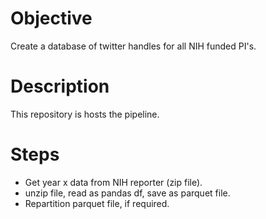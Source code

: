 # Objective
Create a database of twitter handles for all NIH funded PI's.

# Description
This repository is hosts the pipeline.

# Steps
* Get year x data from NIH reporter (zip file).
* unzip file, read as pandas df, save as parquet file.
* Repartition parquet file, if required.